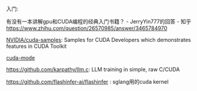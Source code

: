 



入门:

有没有一本讲解gpu和CUDA编程的经典入门书籍？ - JerryYin777的回答 - 知乎
https://www.zhihu.com/question/26570985/answer/3465784970



[NVIDIA/cuda-samples](https://github.com/NVIDIA/cuda-samples): Samples for CUDA Developers which demonstrates features in CUDA Toolkit



[cuda-mode](https://github.com/cuda-mode)



https://github.com/karpathy/llm.c: LLM training in simple, raw C/CUDA



https://github.com/flashinfer-ai/flashinfer : sglang用的cuda kernel
